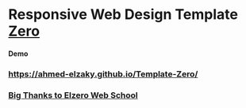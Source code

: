 # Responsive Web Design Template <ins>Zero</ins>
#### Demo
### https://ahmed-elzaky.github.io/Template-Zero/

### [Big Thanks to Elzero Web School](https://elzero.org/)
